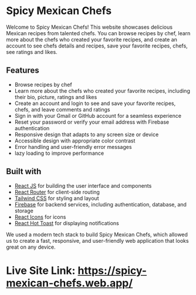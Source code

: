 # Spicy Mexican Chefs

Welcome to Spicy Mexican Chefs! This website showcases delicious Mexican recipes from talented chefs. You can browse recipes by chef, learn more about the chefs who created your favorite recipes, and create an account to see chefs details and recipes, save your favorite recipes, chefs, see ratings and likes.

## Features

- Browse recipes by chef
- Learn more about the chefs who created your favorite recipes, including their bio, picture, ratings and likes
- Create an account and login to see and save your favorite recipes, chefs, and leave comments and ratings
- Sign in with your Gmail or GitHub account for a seamless experience
- Reset your password or verify your email address with Firebase authentication
- Responsive design that adapts to any screen size or device
- Accessible design with appropriate color contrast
- Error handling and user-friendly error messages
- lazy loading to improve performance

## Built with

- [React JS](https://reactjs.org/) for building the user interface and components
- [React Router](https://reactrouter.com/) for client-side routing
- [Tailwind CSS](https://tailwindcss.com/) for styling and layout
- [Firebase](https://firebase.google.com/) for backend services, including authentication, database, and storage
- [React Icons](https://react-icons.github.io/react-icons/) for icons
- [React Hot Toast](https://react-hot-toast.com/) for displaying notifications

We used a modern tech stack to build Spicy Mexican Chefs, which allowed us to create a fast, responsive, and user-friendly web application that looks great on any device.

# Live Site Link: https://spicy-mexican-chefs.web.app/
